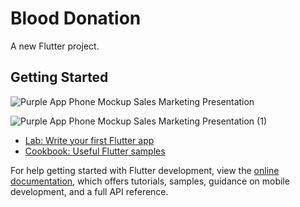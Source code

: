 # Blood Donation

A new Flutter project.

## Getting Started

![Purple App Phone Mockup Sales Marketing Presentation](https://github.com/AroojAslam/blood_donation_app/assets/101873027/1849bd29-7a03-4b16-a94e-fd6c9310045f)

![Purple App Phone Mockup Sales Marketing Presentation (1)](https://github.com/AroojAslam/blood_donation_app/assets/101873027/584cd9af-95bb-482f-be2e-d0dc8c9a6559)


- [Lab: Write your first Flutter app](https://docs.flutter.dev/get-started/codelab)
- [Cookbook: Useful Flutter samples](https://docs.flutter.dev/cookbook)

For help getting started with Flutter development, view the
[online documentation](https://docs.flutter.dev/), which offers tutorials,
samples, guidance on mobile development, and a full API reference.
